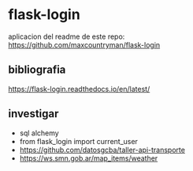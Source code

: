 # flask-login
aplicacion del readme de este repo:
https://github.com/maxcountryman/flask-login


## bibliografia
https://flask-login.readthedocs.io/en/latest/


## investigar
- sql alchemy
- from flask_login import current_user
- https://github.com/datosgcba/taller-api-transporte
- https://ws.smn.gob.ar/map_items/weather
